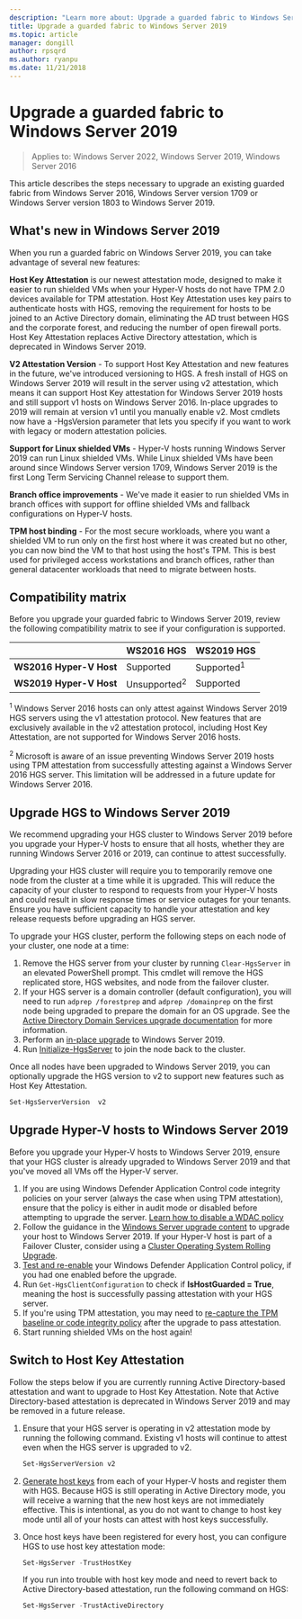 ```yaml
---
description: "Learn more about: Upgrade a guarded fabric to Windows Server 2019"
title: Upgrade a guarded fabric to Windows Server 2019
ms.topic: article
manager: dongill
author: rpsqrd
ms.author: ryanpu
ms.date: 11/21/2018
---
```


# Upgrade a guarded fabric to Windows Server 2019

>Applies to: Windows Server 2022, Windows Server 2019, Windows Server 2016

This article describes the steps necessary to upgrade an existing guarded fabric from Windows Server 2016, Windows Server version 1709 or Windows Server version 1803 to Windows Server 2019.

## What's new in Windows Server 2019

When you run a guarded fabric on Windows Server 2019, you can take advantage of several new features:

**Host Key Attestation** is our newest attestation mode, designed to make it easier to run shielded VMs when your Hyper-V hosts do not have TPM 2.0 devices available for TPM attestation. Host Key Attestation uses key pairs to authenticate hosts with HGS, removing the requirement for hosts to be joined to an Active Directory domain, eliminating the AD trust between HGS and the corporate forest, and reducing the number of open firewall ports. Host Key Attestation replaces Active Directory attestation, which is deprecated in Windows Server 2019.

**V2 Attestation Version** - To support Host Key Attestation and new features in the future, we've introduced versioning to HGS. A fresh install of HGS on Windows Server 2019 will result in the server using v2 attestation, which means it can support Host Key attestation for Windows Server 2019 hosts and still support v1 hosts on Windows Server 2016. In-place upgrades to 2019 will remain at version v1 until you manually enable v2. Most cmdlets now have a -HgsVersion parameter that lets you specify if you want to work with legacy or modern attestation policies.

**Support for Linux shielded VMs** - Hyper-V hosts running Windows Server 2019 can run Linux shielded VMs. While Linux shielded VMs have been around since Windows Server version 1709, Windows Server 2019 is the first Long Term Servicing Channel release to support them.

**Branch office improvements** - We've made it easier to run shielded VMs in branch offices with support for offline shielded VMs and fallback configurations on Hyper-V hosts.

**TPM host binding** - For the most secure workloads, where you want a shielded VM to run only on the first host where it was created but no other, you can now bind the VM to that host using the host's TPM. This is best used for privileged access workstations and branch offices, rather than general datacenter workloads that need to migrate between hosts.

## Compatibility matrix

Before you upgrade your guarded fabric to Windows Server 2019, review the following compatibility matrix to see if your configuration is supported.

|  | WS2016 HGS | WS2019 HGS|
|---|---|---|
|**WS2016 Hyper-V Host** | Supported | Supported<sup>1</sup>|
|**WS2019 Hyper-V Host** | Unsupported<sup>2</sup> | Supported|

<sup>1</sup> Windows Server 2016 hosts can only attest against Windows Server 2019 HGS servers using the v1 attestation protocol. New features that are exclusively available in the v2 attestation protocol, including Host Key Attestation, are not supported for Windows Server 2016 hosts.

<sup>2</sup> Microsoft is aware of an issue preventing Windows Server 2019 hosts using TPM attestation from successfully attesting against a Windows Server 2016 HGS server. This limitation will be addressed in a future update for Windows Server 2016.

## Upgrade HGS to Windows Server 2019

We recommend upgrading your HGS cluster to Windows Server 2019 before you upgrade your Hyper-V hosts to ensure that all hosts, whether they are running Windows Server 2016 or 2019, can continue to attest successfully.

Upgrading your HGS cluster will require you to temporarily remove one node from the cluster at a time while it is upgraded. This will reduce the capacity of your cluster to respond to requests from your Hyper-V hosts and could result in slow response times or service outages for your tenants. Ensure you have sufficient capacity to handle your attestation and key release requests before upgrading an HGS server.

To upgrade your HGS cluster, perform the following steps on each node of your cluster, one node at a time:

1.  Remove the HGS server from your cluster by running `Clear-HgsServer` in an elevated PowerShell prompt. This cmdlet will remove the HGS replicated store, HGS websites, and node from the failover cluster.
2.  If your HGS server is a domain controller (default configuration), you will need to run `adprep /forestprep` and `adprep /domainprep` on the first node being upgraded to prepare the domain for an OS upgrade. See the [Active Directory Domain Services upgrade documentation](../../identity/ad-ds/deploy/upgrade-domain-controllers.md#supported-in-place-upgrade-paths) for more information.
3.  Perform an [in-place upgrade](../../get-started/install-upgrade-migrate.md) to Windows Server 2019.
4.  Run [Initialize-HgsServer](guarded-fabric-configure-additional-hgs-nodes.md) to join the node back to the cluster.

Once all nodes have been upgraded to Windows Server 2019, you can optionally upgrade the HGS version to v2 to support new features such as Host Key Attestation.

```powershell
Set-HgsServerVersion  v2
```

## Upgrade Hyper-V hosts to Windows Server 2019

Before you upgrade your Hyper-V hosts to Windows Server 2019, ensure that your HGS cluster is already upgraded to Windows Server 2019 and that you've moved all VMs off the Hyper-V server.

1.  If you are using Windows Defender Application Control code integrity policies on your server (always the case when using TPM attestation), ensure that the policy is either in audit mode or disabled before attempting to upgrade the server. [Learn how to disable a WDAC policy](/windows/security/threat-protection/windows-defender-application-control/disable-windows-defender-application-control-policies)
2.  Follow the guidance in the [Windows Server upgrade content](../../upgrade/upgrade-overview.md) to upgrade your host to Windows Server 2019. If your Hyper-V host is part of a Failover Cluster, consider using a [Cluster Operating System Rolling Upgrade](../../failover-clustering/Cluster-Operating-System-Rolling-Upgrade.md).
3.  [Test and re-enable](/windows/security/threat-protection/windows-defender-application-control/audit-windows-defender-application-control-policies) your Windows Defender Application Control policy, if you had one enabled before the upgrade.
4.  Run `Get-HgsClientConfiguration` to check if **IsHostGuarded = True**, meaning the host is successfully passing attestation with your HGS server.
5.  If you're using TPM attestation, you may need to [re-capture the TPM baseline or code integrity policy](guarded-fabric-add-host-information-for-tpm-trusted-attestation.md) after the upgrade to pass attestation.
6.  Start running shielded VMs on the host again!

## Switch to Host Key Attestation

Follow the steps below if you are currently running Active Directory-based attestation and want to upgrade to Host Key Attestation. Note that Active Directory-based attestation is deprecated in Windows Server 2019 and may be removed in a future release.

1.  Ensure that your HGS server is operating in v2 attestation mode by running the following command. Existing v1 hosts will continue to attest even when the HGS server is upgraded to v2.

    ```powershell
    Set-HgsServerVersion v2
    ```

2.  [Generate host keys](guarded-fabric-create-host-key.md) from each of your Hyper-V hosts and register them with HGS. Because HGS is still operating in Active Directory mode, you will receive a warning that the new host keys are not immediately effective. This is intentional, as you do not want to change to host key mode until all of your hosts can attest with host keys successfully.

3.  Once host keys have been registered for every host, you can configure HGS to use host key attestation mode:

    ```powershell
    Set-HgsServer -TrustHostKey
    ```

    If you run into trouble with host key mode and need to revert back to Active Directory-based attestation, run the following command on HGS:

    ```powershell
    Set-HgsServer -TrustActiveDirectory
    ```
